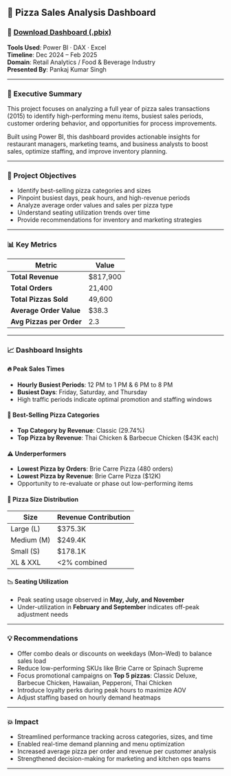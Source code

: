 ## 🍕 Pizza Sales Analysis Dashboard
### 🔗 [Download Dashboard (.pbix)](https://drive.google.com/file/d/1vLmhgcKwx6_4rOqsej-OurylDRKblc4e/view?usp=sharing)
**Tools Used**: Power BI · DAX · Excel  
**Timeline**: Dec 2024 – Feb 2025  
**Domain**: Retail Analytics / Food & Beverage Industry  
**Presented By**: Pankaj Kumar Singh

---

### 🧭 Executive Summary

This project focuses on analyzing a full year of pizza sales transactions (2015) to identify high-performing menu items, busiest sales periods, customer ordering behavior, and opportunities for process improvements.

Built using Power BI, this dashboard provides actionable insights for restaurant managers, marketing teams, and business analysts to boost sales, optimize staffing, and improve inventory planning.

---

### 🎯 Project Objectives

- Identify best-selling pizza categories and sizes  
- Pinpoint busiest days, peak hours, and high-revenue periods  
- Analyze average order values and sales per pizza type  
- Understand seating utilization trends over time  
- Provide recommendations for inventory and marketing strategies

---

### 📊 Key Metrics

| Metric                     | Value       |
|----------------------------|-------------|
| **Total Revenue**         | $817,900     |
| **Total Orders**          | 21,400       |
| **Total Pizzas Sold**     | 49,600       |
| **Average Order Value**   | $38.3        |
| **Avg Pizzas per Order**  | 2.3          |

---

### 📈 Dashboard Insights

#### 🔥 Peak Sales Times
- **Hourly Busiest Periods**: 12 PM to 1 PM & 6 PM to 8 PM
- **Busiest Days**: Friday, Saturday, and Thursday  
- High traffic periods indicate optimal promotion and staffing windows

#### 🧀 Best-Selling Pizza Categories
- **Top Category by Revenue**: Classic (29.74%)  
- **Top Pizza by Revenue**: Thai Chicken & Barbecue Chicken ($43K each)

#### ⚠️ Underperformers
- **Lowest Pizza by Orders**: Brie Carre Pizza (480 orders)  
- **Lowest Pizza by Revenue**: Brie Carre Pizza ($12K)  
- Opportunity to re-evaluate or phase out low-performing items

#### 📏 Pizza Size Distribution
| Size  | Revenue Contribution |
|-------|----------------------|
| Large (L) | $375.3K |
| Medium (M) | $249.4K |
| Small (S) | $178.1K |
| XL & XXL | <2% combined |

#### 📉 Seating Utilization
- Peak seating usage observed in **May, July, and November**
- Under-utilization in **February and September** indicates off-peak adjustment needs

---

### 💡 Recommendations

- Offer combo deals or discounts on weekdays (Mon–Wed) to balance sales load  
- Reduce low-performing SKUs like Brie Carre or Spinach Supreme  
- Focus promotional campaigns on **Top 5 pizzas**: Classic Deluxe, Barbecue Chicken, Hawaiian, Pepperoni, Thai Chicken  
- Introduce loyalty perks during peak hours to maximize AOV  
- Adjust staffing based on hourly demand heatmaps

---

### 💥 Impact

- Streamlined performance tracking across categories, sizes, and time  
- Enabled real-time demand planning and menu optimization  
- Increased average pizza per order and revenue per customer analysis  
- Strengthened decision-making for marketing and kitchen ops teams

---

